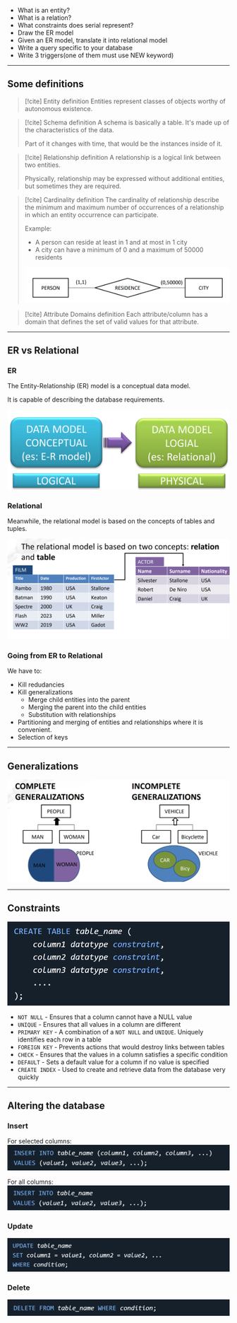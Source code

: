 - What is an entity?
- What is a relation?
- What constraints does serial represent?
- Draw the ER model
- Given an ER model, translate it into relational model
- Write a query specific to your database
- Write 3 triggers(one of them must use NEW keyword)

---

## Some definitions

> [!cite] Entity definition
> Entities represent classes of objects worthy of autonomous existence.

> [!cite] Schema definition
> A schema is basically a table.
> It's made up of the characteristics of the data.
> 
> Part of it changes with time, that would be the instances inside of it.

> [!cite] Relationship definition
> A relationship is a logical link between two entities.
> 
> Physically, relationship may be expressed without additional entities, but sometimes they are required.

> [!cite] Cardinality definition
> The cardinality of relationship describe the minimum and maximum number of occurrences of a relationship in which an entity occurrence can participate.
> 
> Example: 
> - A person can reside at least in 1 and at most in 1 city
> - A city can have a minimum of 0 and a maximum of 50000 residents
>   
> ![](../z_images/Pasted%20image%2020230622221813.png)

> [!cite] Attribute Domains definition
> Each attribute/column has a domain that defines the set of valid values for that attribute.

---

## ER vs Relational

### ER
The Entity-Relationship (ER) model is a conceptual data model. 

It is capable of describing the database requirements.

![](../z_images/Pasted%20image%2020230622220720.png)

### Relational
Meanwhile, the relational model is based on the concepts of tables and tuples.

![](../z_images/Pasted%20image%2020230622224033.png)

### Going from ER to Relational

We have to:

- Kill redudancies
- Kill generalizations
	- Merge child entities into the parent
	- Merging the parent into the child entities
	- Substitution with relationships
- Partitioning and merging of entities and relationships where it is convenient.
- Selection of keys

---

## Generalizations

![](../z_images/Pasted%20image%2020230622223127.png)

---

## Constraints

![](../z_images/Pasted%20image%2020230622230753.png)

- `NOT NULL` - Ensures that a column cannot have a NULL value
- `UNIQUE` - Ensures that all values in a column are different
- `PRIMARY KEY` - A combination of a `NOT NULL` and `UNIQUE`. Uniquely identifies each row in a table
- `FOREIGN KEY` - Prevents actions that would destroy links between tables
- `CHECK` - Ensures that the values in a column satisfies a specific condition
- `DEFAULT` - Sets a default value for a column if no value is specified
- `CREATE INDEX` - Used to create and retrieve data from the database very quickly

---

## Altering the database

### Insert

For selected columns:
![](../z_images/Pasted%20image%2020230622231636.png)

For all columns:
![](../z_images/Pasted%20image%2020230622231701.png)


### Update

![](../z_images/Pasted%20image%2020230622231733.png)


### Delete

![](../z_images/Pasted%20image%2020230622231849.png)
